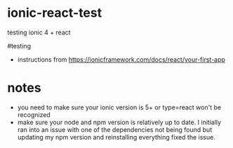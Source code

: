 # ionic-react-test
testing ionic 4 + react

#testing
- instructions from https://ionicframework.com/docs/react/your-first-app

# notes
- you need to make sure your ionic version is 5+ or type=react won't be recognized
- make sure your node and npm version is relatively up to date.  I initially ran into an issue with one of the dependencies not being found but updating my npm version and reinstalling everything fixed the issue.